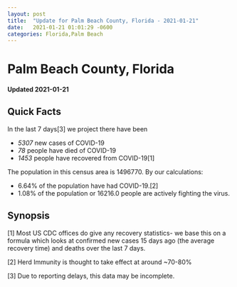 ```yaml
---
layout: post
title:  "Update for Palm Beach County, Florida - 2021-01-21"
date:   2021-01-21 01:01:29 -0600
categories: Florida,Palm Beach
---
```


# Palm Beach County, Florida
#### Updated 2021-01-21

## Quick Facts

In the last 7 days[3] we project there have been
- *5307* new cases of COVID-19
- *78* people have died of COVID-19
- *1453* people have recovered from COVID-19[1]

The population in this census area is 1496770. By our calculations:
- 6.64% of the population have had COVID-19.[2]
- 1.08% of the population or 16216.0 people are actively fighting the virus.

## Synopsis




[1] Most US CDC offices do give any recovery statistics- we base this on a formula which looks at confirmed new cases
15 days ago (the average recovery time) and deaths over the last 7 days.

[2] Herd Immunity is thought to take effect at around ~70-80%

[3] Due to reporting delays, this data may be incomplete.
 
    